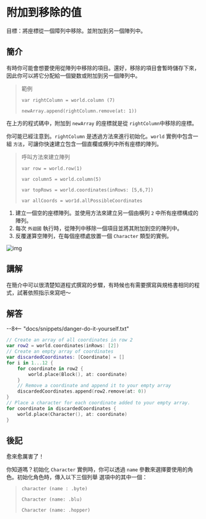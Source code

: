 # 附加到移除的值

目標：將座標從一個障列中移除。並附加到另一個陣列中。

## 簡介

有時你可能會想要使用從陣列中移除的項目。還好，移除的項目會暫時儲存下來，因此你可以將它分配給一個變数或附加到另一個陣列中。

> 範例
>
> `var rightColumn = world.column (7)`
>
> `newArray.append(rightColumn.remove(at: 1))`

在上方的程式碼中，附加到 `newArray` 的座標就是從 `rightColumn`中移除的座標。

你可能已經注意到。`rightColumn` 是透過方法來進行初始化。`world` 實例中包含一組 `方法`，可讓你快速建立包含一個直欄或横列中所有座標的陣列。

> 呼叫方法來建立陣列
>
> `var row = world.row(1)`
>
> `var column5 = world.column(5)`
>
> `var topRows = world.coordinates(inRows: [5,6,7])`
>
> `var allCoords = wor1d.allPossibleCoordinates`


1. 建立一個空的座標陣列。並使用方法來建立另一個由横列 `2` 中所有座標構成的陣列。
2. 每次 `外迴國` 執行時，從陣列中移除一個項目並將其附加到空的陣列中。
3. 反覆運算空陣列，在每個座標處放置一個 `Character` 類型的實例。

![img](https://imagedelivery.net/cdkaXPuFls5qlrh3GM4hfA/f1fbb924-a757-47a5-2c20-a8f06cc8d600/public)

## 講解

在簡介中可以很清楚知道程式撰寫的步驟，有時候也有需要撰寫與規格書相同的程式，試著依照指示來寫吧～

## 解答

--8<-- "docs/snippets/danger-do-it-yourself.txt"

```swift linenums="1"
// Create an array of all coordinates in row 2
var row2 = world.coordinates(inRows: [2])
// Create an empty array of coordinates
var discardedCoordinates: [Coordinate] = []
for i in 1...12 {
    for coordinate in row2 {
        world.place(Block(), at: coordinate)
    }
    // Remove a coordinate and append it to your empty array
    discardedCoordinates.append(row2.remove(at: 0))
}
// Place a character for each coordinate added to your empty array.
for coordinate in discardedCoordinates {
    world.place(Character(), at: coordinate)
}
```

## 後記

愈來愈厲害了！

你知道嗎？初始化 `Character` 實例時，你可以透過 `name` 參數來選擇要使用的角色。初始化角色時，傳入以下三個列舉
選項中的其中一個：

> `character (name : .byte)`
>
> `Character (name: .blu)`
>
> `Character (name: .hopper)`
